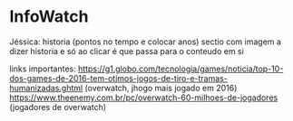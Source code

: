 # InfoWatch
 
Jéssica:
historia (pontos no tempo e colocar anos)
sectio com imagem a dizer historia e só ao clicar é que passa para o conteudo em si




links importantes:
https://g1.globo.com/tecnologia/games/noticia/top-10-dos-games-de-2016-tem-otimos-jogos-de-tiro-e-tramas-humanizadas.ghtml (overwatch, jhogo mais jogado em 2016)
https://www.theenemy.com.br/pc/overwatch-60-milhoes-de-jogadores (jogadores de overwatch)